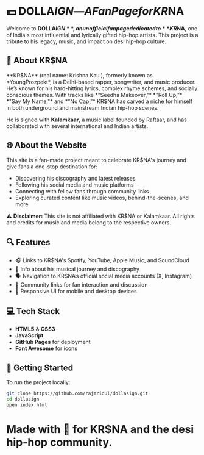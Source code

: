 # 💵 DOLLA$IGN — A Fan Page for KR$NA

Welcome to **DOLLA$IGN**, an unofficial fan page dedicated to **KR$NA**, one of India's most influential and lyrically gifted hip-hop artists. This project is a tribute to his legacy, music, and impact on desi hip-hop culture.

## 🎤 About KR$NA

**KR$NA** (real name: Krishna Kaul), formerly known as *YoungProzpekt*, is a Delhi-based rapper, songwriter, and music producer. He’s known for his hard-hitting lyrics, complex rhyme schemes, and socially conscious themes. With tracks like *"Seedha Makeover,"* *"Roll Up,"* *"Say My Name,"* and *"No Cap,"* KR$NA has carved a niche for himself in both underground and mainstream Indian hip-hop scenes.

He is signed with **Kalamkaar**, a music label founded by Raftaar, and has collaborated with several international and Indian artists.

## 🌐 About the Website

This site is a fan-made project meant to celebrate KR$NA's journey and give fans a one-stop destination for:

- Discovering his discography and latest releases
- Following his social media and music platforms
- Connecting with fellow fans through community links
- Exploring curated content like music videos, behind-the-scenes, and more

⚠️ **Disclaimer:** This site is not affiliated with KR$NA or Kalamkaar. All rights and credits for music and media belong to the respective owners.

## 🔍 Features

- 🎧 Links to KR$NA's Spotify, YouTube, Apple Music, and SoundCloud
- 🧠 Info about his musical journey and discography
- 🗣️ Navigation to KR$NA’s official social media accounts (X, Instagram)
- 🤝 Community links for fan interaction and discussion
- 📱 Responsive UI for mobile and desktop devices

## 💻 Tech Stack

- **HTML5** & **CSS3**
- **JavaScript**
- **GitHub Pages** for deployment
- **Font Awesome** for icons

## 🚀 Getting Started

To run the project locally:

```bash
git clone https://github.com/rajmridul/dollasign.git
cd dollasign
open index.html
```

# Made with 💙 for KR$NA and the desi hip-hop community.
